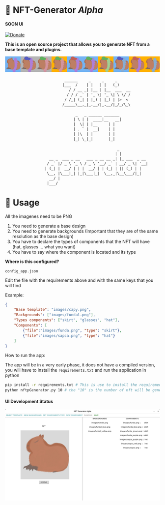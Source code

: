 # 🦧 **NFT-Generator** ***Alpha***
#### SOON UI 

[![Donate](https://img.shields.io/badge/Donate-PayPal-green.svg)](https://www.paypal.com/donate/?hosted_button_id=5MTHH82ABTJDA)

**This is an open source project that allows you to generate NFT from a base template and plugins.**

![](https://github.com/zabbix-byte/NFT-Generator/blob/main/created.jpeg)

```
                           ______     _     _     _      
                          |___  /    | |   | |   (_)     
                             / / __ _| |__ | |__  ___  __
                            / / / _` | '_ \| '_ \| \ \/ /
                           / /_| (_| | |_) | |_) | |>  < 
                          /_____\__,_|_.__/|_.__/|_/_/\_\
                                                               
                                _   _ ______ _______ 
                               | \ | |  ____|__   __|
                               |  \| | |__     | |   
                               | . ` |  __|    | |   
                               | |\  | |       | |   
                               |_| \_|_|       |_|   
                                    
                                                   _             
                                                  | |            
                    __ _  ___ _ __   ___ _ __ __ _| |_ ___  _ __ 
                   / _` |/ _ \ '_ \ / _ \ '__/ _` | __/ _ \| '__|
                  | (_| |  __/ | | |  __/ | | (_| | || (_) | |   
                   \__, |\___|_| |_|\___|_|  \__,_|\__\___/|_|   
                    __/ |                                        
                   |___/   
```

# 🦫 **Usage** 
All the imagenes need to be PNG
1. You need to generate a base design
2. You need to generate backgrounds (Important that they are of the same resolution as the base design)
3. You have to declare the types of components that the NFT will have (hat, glasses ... what you want)
4. You have to say where the component is located and its type

**Where is this configured?**
```
config_app.json
```
Edit the file with the requirements above and with the same keys that you will find

Example:
```json
{
    "Base template": "images/capy.png",
    "Backgrounds": ["images/fundal.png"],
    "Types components": ["skirt", "glasses", "hat"],
    "Components": [
        {"file":"images/funda.png", "type": "skirt"},
        {"file":"images/sapca.png", "type": "hat"}
    ]
}
```

How to run the app:

The app will be in a very early phase, it does not have a compiled version, you will have to install the `requirements.txt` and run the application in python

```sh
pip install -r requirements.txt # This is use to install the requirements of the app
python nftpGenerator.py 10 # the "10" is the number of nft will be generated
```

#### UI Development Status
![](https://github.com/zabbix-byte/NFT-Generator/blob/main/comming_soon.jpg)
